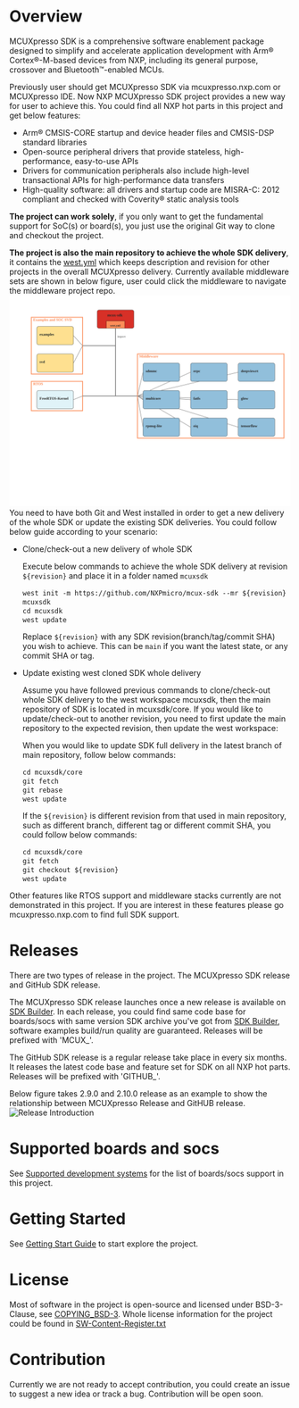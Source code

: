# Overview

MCUXpresso SDK is a comprehensive software enablement package designed to simplify and accelerate application development with Arm® Cortex®-M-based devices from NXP, including its general purpose, crossover and Bluetooth™-enabled MCUs. 

Previously user should get MCUXpresso SDK via mcuxpresso.nxp.com or MCUXpresso IDE. Now NXP MCUXpresso SDK project provides a new way for user to achieve this. You could find all NXP hot parts in this project and get below features:

* Arm® CMSIS-CORE startup and device header files and CMSIS-DSP standard libraries
* Open-source peripheral drivers that provide stateless, high-performance, easy-to-use APIs
* Drivers for communication peripherals also include high-level transactional APIs for high-performance data transfers 
* High-quality software: all drivers and startup code are MISRA-C: 2012 compliant and checked with Coverity® static analysis tools

**The project can work solely**, if you only want to get the fundamental support for SoC(s) or board(s), you just use the original Git way to clone and checkout the project.

**The project is also the main repository to achieve the whole SDK delivery**, it contains the [west.yml](https://github.com/NXPmicro/mcux-sdk/blob/main/west.yml) which keeps description and revision for other projects in the overall MCUXpresso delivery. Currently available middleware sets are shown in below figure, user could click the middleware to navigate the middleware project repo.
[![MCUXSDK Graph](docs/sdk_graph.svg)](https://htmlpreview.github.io/?https://github.com/NXPmicro/mcux-sdk/blob/main/docs/sdk_graph.html)
You need to have both Git and West installed in order to get a new delivery of the whole SDK or update the existing SDK deliveries. You could follow below guide according to your scenario:
* Clone/check-out a new delivery of whole SDK
    
    Execute below commands to achieve the whole SDK delivery at revision ```${revision}``` and place it in a folder named ```mcuxsdk```
    ```
    west init -m https://github.com/NXPmicro/mcux-sdk --mr ${revision} mcuxsdk
    cd mcuxsdk
    west update
    ```
    Replace ```${revision}``` with any SDK revision(branch/tag/commit SHA) you wish to achieve. This can be ```main``` if you want the latest state, or any commit SHA or tag. 

* Update existing west cloned SDK whole delivery
    
    Assume you have followed previous commands to clone/check-out whole SDK delivery to the west workspace mcuxsdk, then the main repository of SDK is located in mcuxsdk/core. If you would like to update/check-out to another revision, you need to first update the main repository to the expected revision, then update the west workspace:
    
    When you would like to update SDK full delivery in the latest branch of main repository, follow below commands:

     ```
    cd mcuxsdk/core
    git fetch
    git rebase
    west update
    ```

    If the ```${revision}``` is different revision from that used in main repository, such as different branch, different tag or different commit SHA, you could follow below commands:
    ```
    cd mcuxsdk/core
    git fetch
    git checkout ${revision}
    west update
    ```
Other features like RTOS support and middleware stacks currently are not demonstrated in this project. If you are interest in these features please go mcuxpresso.nxp.com to find full SDK support.

# Releases

There are two types of release in the project. The MCUXpresso SDK release and GitHub SDK release. 

The MCUXpresso SDK release launches once a new release is available on [SDK Builder](http://mcuxpresso.nxp.com/). In each release, you could find same code base for boards/socs with same version SDK archive you've got from [SDK Builder](http://mcuxpresso.nxp.com/), software examples build/run quality are guaranteed. Releases will be prefixed with 'MCUX_'.

The GitHub SDK release is a regular release take place in every six months. It releases the latest code base and feature set for SDK on all NXP hot parts. Releases will be prefixed with 'GITHUB_'.

Below figure takes 2.9.0 and 2.10.0 release as an example to show the relationship between MCUXpresso Release and GitHUB release.
![Release Introduction](docs/Getting_Started/images/github_release_introduction2.png)
# Supported boards and socs
See [Supported development systems](docs/supported_development_systems.md) for the list of boards/socs support in this project.

# Getting Started
See [Getting Start Guide](docs/Getting_Started.md) to start explore the project.

# License
Most of software in the project is open-source and licensed under BSD-3-Clause, see [COPYING_BSD-3](COPYING-BSD-3). Whole license information for the project could be found in [SW-Content-Register.txt](SW-Content-Register.txt)

# Contribution
Currently we are not ready to accept contribution, you could create an issue to suggest a new idea or track a bug. Contribution will be open soon.
